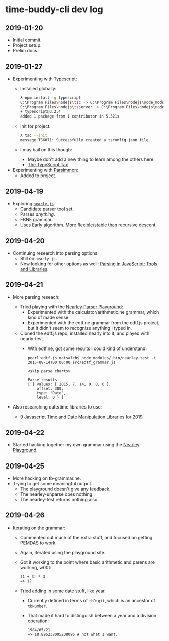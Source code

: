 # time-buddy-cli dev log

## 2019-01-20

- Initial commit.
- Project setup.
- Prelim docs.

## 2019-01-27

- Experimenting with Typescript:
  - Installed globally:

    ```bash
    λ npm install -g typescript
    C:\Program Files\nodejs\tsc -> C:\Program Files\nodejs\node_modules\typescript\bin\tsc
    C:\Program Files\nodejs\tsserver -> C:\Program Files\nodejs\node_modules\typescript\bin\tsserver
    + typescript@3.2.4
    added 1 package from 1 contributor in 5.321s
    ```

  - Init for project:

    ```bash
    λ tsc --init
    message TS6071: Successfully created a tsconfig.json file.
    ```

  - I may bail on this though:
    - Maybe don't add a new thing to learn among the others here.
    - [The TypeScript Tax](https://medium.com/javascript-scene/the-typescript-tax-132ff4cb175b)
- Experimenting with [Parsimmon](https://github.com/jneen/parsimmon):
  - Added to project.

## 2019-04-19

- Exploring [`nearly.js`](https://nearley.js.org/docs/).
  - Candidate parser tool set.
  - Parses *anything*.
  - EBNF grammar.
  - Uses Early algorithm. More flexible/stable than recursive descent.

## 2019-04-20

- Continuing research into parsing options. 
  - Still on `nearly.js`.
  - Now looking for other options as well: [Parsing in JavaScript: Tools and Libraries](https://tomassetti.me/parsing-in-javascript/).

## 2019-04-21

- More parsing reseach:
  - Tried playing with the [Nearley Parser Playground](https://omrelli.ug/nearley-playground/):
    - Experimented with the calculator/arithmetic.ne grammar, which kind of made sense.
    - Experimented with the edtf.ne grammar from the edtf.js project, but it didn't seem to recognize anything I typed in.
  - Cloned the edtf.js repo, installed nearly into it, and played with nearly-test. 
    - With edtf.ne, got some results I could kind of understand:

      ```shell
      pearl:edtf.js matsaleh$ node_modules/.bin/nearley-test -i 2015-08-14T00:00:00 src/edtf_grammar.js

      <skip parse charts>

      Parse results:
      [ { values: [ 2015, 7, 14, 0, 0, 0 ],
          offset: 300,
          type: 'Date',
          level: 0 } ]
      ```

- Also researching date/time libraries to use:
  - [9 Javascript Time and Date Manipulation Libraries for 2019](https://blog.bitsrc.io/9-javascript-date-time-libraries-for-2018-12d82f37872d)

## 2019-04-22

- Started hacking together my own grammar using the [Nearley Playground](https://omrelli.ug/nearley-playground/).

## 2019-04-25

- More hacking on tb-grammar.ne.
- Trying to get some meaningful output. 
  - The playground doesn't give any feedback.
  - The nearley-unparse does nothing.
  - The nearley-test returns nothing also.

## 2019-04-26

- Iterating on the grammar:
  - Commented out much of the extra stuff, and focused on getting PEMDAS to work.
  - Again, iterated using the playground site.
  - Got it working to the point where basic arithmetic and parens are working, w00t:

    ```text
    (1 + 3) * 3
    => 12
    ```

  - Tried adding in some date stuff, like year.
    - Currently defined in terms of `tbDigit`, which is an ancestor of `tbNumber`.
    - That made it hard to distinguish between a year and a division operation:

      ```text
      1984/05/21
      => 18.895238095238096 # not what I want.
      ```
